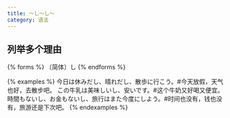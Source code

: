 ```yaml
---
title: 〜し〜し〜
category: 语法
---
```


## 列举多个理由

{% forms %}
〔简体〕し
{% endforms %}

{% examples %}
今日は休みだし、晴れだし、散歩に行こう。#今天放假，天气也好，去散步吧。
この牛乳は美味しいし、安いです。#这个牛奶又好喝又便宜。
時間もないし、お金もないし、旅行はまた今度にしよう。#时间也没有，钱也没有，旅游还是下次吧。
{% endexamples %}
